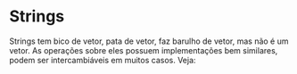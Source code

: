 # Strings
Strings tem bico de vetor, pata de vetor, faz barulho de vetor, mas não é um
vetor. As operações sobre eles possuem implementações bem similares, podem ser
intercambiáveis em muitos casos. Veja:
